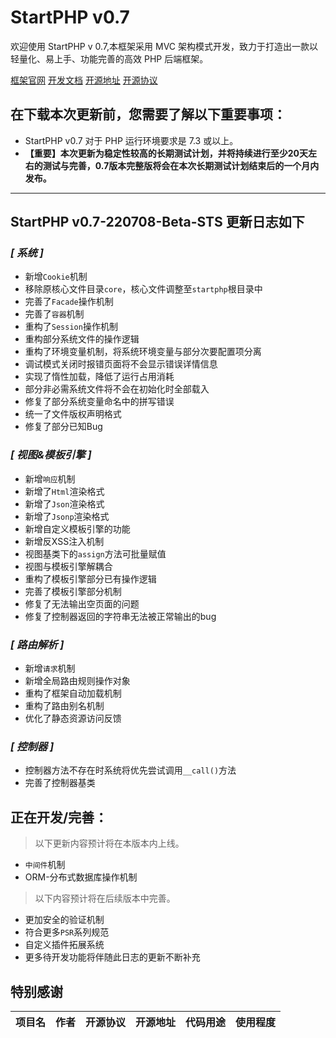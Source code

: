 # StartPHP v0.7

欢迎使用 StartPHP v 0.7,本框架采用 MVC 架构模式开发，致力于打造出一款以轻量化、易上手、功能完善的高效 PHP 后端框架。

[框架官网](https://startphp.catcatalpa.com)
[开发文档](https://doc.startphp.catcatalpa.com)
[开源地址](https://github.com/catcatalpa/startphp)
[开源协议](https://github.com/catcatalpa/StartPHP/blob/master/LICENSE)

## 在下载本次更新前，您需要了解以下重要事项：

- StartPHP v0.7 对于 PHP 运行环境要求是 7.3 或以上。
- **【重要】本次更新为稳定性较高的长期测试计划，并将持续进行至少20天左右的测试与完善，0.7版本完整版将会在本次长期测试计划结束后的一个月内发布。**

---

## StartPHP v0.7-220708-Beta-STS 更新日志如下

### *[ 系统 ]*

- 新增`Cookie`机制
- 移除原核心文件目录`core`，核心文件调整至`startphp`根目录中
- 完善了`Facade`操作机制
- 完善了`容器`机制
- 重构了`Session`操作机制
- 重构部分系统文件的操作逻辑
- 重构了环境变量机制，将系统环境变量与部分次要配置项分离
- 调试模式关闭时报错页面将不会显示错误详情信息
- 实现了惰性加载，降低了运行占用消耗
- 部分非必需系统文件将不会在初始化时全部载入
- 修复了部分系统变量命名中的拼写错误
- 统一了文件版权声明格式
- 修复了部分已知Bug

### *[ 视图&模板引擎 ]*

- 新增`响应`机制
- 新增了`Html`渲染格式
- 新增了`Json`渲染格式
- 新增了`Jsonp`渲染格式
- 新增自定义模板引擎的功能
- 新增反XSS注入机制
- 视图基类下的`assign`方法可批量赋值
- 视图与模板引擎解耦合
- 重构了模板引擎部分已有操作逻辑
- 完善了模板引擎部分机制
- 修复了无法输出空页面的问题
- 修复了控制器返回的字符串无法被正常输出的bug

### *[ 路由解析 ]*

- 新增`请求`机制
- 新增全局路由规则操作对象
- 重构了框架自动加载机制
- 重构了路由别名机制
- 优化了静态资源访问反馈

### *[ 控制器 ]*

- 控制器方法不存在时系统将优先尝试调用`__call()`方法
- 完善了控制器基类

## 正在开发/完善：
> 以下更新内容预计将在本版本内上线。
> 
- `中间件`机制
- ORM-分布式数据库操作机制

> 以下内容预计将在后续版本中完善。
> 
- 更加安全的验证机制
- 符合更多`PSR`系列规范
- 自定义插件拓展系统
- 更多待开发功能将伴随此日志的更新不断补充

## 特别感谢

| 项目名 | 作者  | 开源协议 | 开源地址 | 代码用途 | 使用程度 |
|-----|:---:|:----:|:----:|:----:|:----:|


